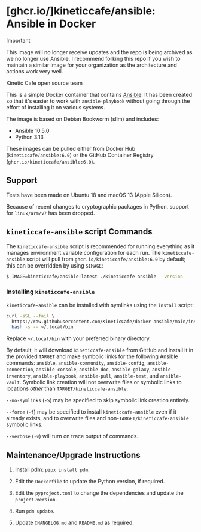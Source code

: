 # [ghcr.io/]kineticcafe/ansible: Ansible in Docker

> [!IMPORTANT]
>
> This image will no longer receive updates and the repo is being archived as we
> no longer use Ansible. I recommend forking this repo if you wish to maintain a
> similar image for your organization as the architecture and actions work very
> well.
>
> Kinetic Cafe open source team

This is a simple Docker container that contains [Ansible][Ansible]. It has been
created so that it's easier to work with `ansible-playbook` without going
through the effort of installing it on various systems.

The image is based on Debian Bookworm (slim) and includes:

- Ansible 10.5.0
- Python 3.13

These images can be pulled either from Docker Hub (`kineticcafe/ansible:6.0`) or
the GitHub Container Registry (`ghcr.io/kineticcafe/ansible:6.0`).

## Support

Tests have been made on Ubuntu 18 and macOS 13 (Apple Silicon).

Because of recent changes to cryptographic packages in Python, support for
`linux/arm/v7` has been dropped.

## `kineticcafe-ansible` script Commands

The `kineticcafe-ansible` script is recommended for running everything as it
manages environment variable configuration for each run. The
`kineticcafe-ansible` script will pull from `ghcr.io/kineticcafe/ansible:6.0` by
default; this can be overridden by using `$IMAGE`:

```sh
$ IMAGE=kineticcafe/ansible:latest ./kineticcafe-ansible --version
```

### Installing `kineticcafe-ansible`

`kineticcafe-ansible` can be installed with symlinks using the `install` script:

```sh
curl -sSL --fail \
  https://raw.githubusercontent.com/KineticCafe/docker-ansible/main/install |
  bash -s -- ~/.local/bin
```

Replace `~/.local/bin` with your preferred binary directory.

By default, it will download `kineticcafe-ansible` from GitHub and install it in
the provided `TARGET` and make symbolic links for the following Ansible
commands: `ansible`, `ansible-community`, `ansible-config`,
`ansible-connection`, `ansible-console`, `ansible-doc`, `ansible-galaxy`,
`ansible-inventory`, `ansible-playbook`, `ansible-pull`, `ansible-test`, and
`ansible-vault`. Symbolic link creation will not overwrite files or symbolic
links to locations _other_ than `TARGET/kineticcafe-ansible`.

`--no-symlinks` (`-S`) may be specified to skip symbolic link creation entirely.

`--force` (`-f`) may be specified to install `kineticcafe-ansible` even if it
already exists, and to overwrite files and non-`TARGET/kineticcafe-ansible`
symbolic links.

`--verbose` (`-v`) will turn on trace output of commands.

## Maintenance/Upgrade Instructions

1. Install [pdm][pdm]: `pipx install pdm`.

2. Edit the `Dockerfile` to update the Python version, if required.

3. Edit the `pyproject.toml` to change the dependencies and update the
   `project.version`.

4. Run `pdm update`.

5. Update `CHANGELOG.md` and `README.md` as required.

[ansible]: https://www.ansible.com/community
[pdm]: https://github.com/pdm-project/pdm
